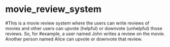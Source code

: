 # movie_review_system




#This is a movie review system where the users can write reviews of movies and other users can upvote (helpful) or downvote (unhelpful) those reviews. So, for #example, a user named John writes a review on the movie. Another person named Alice can upvote or downvote that review.
